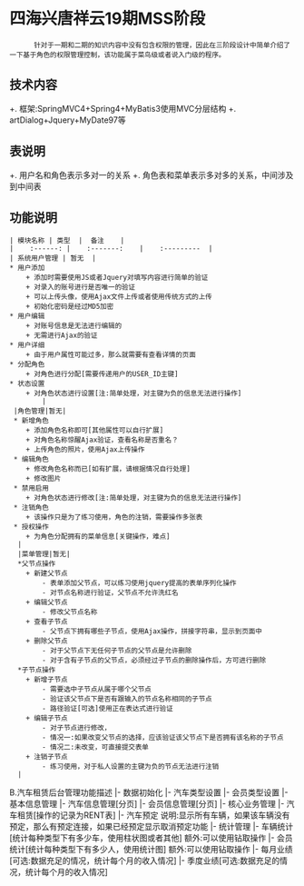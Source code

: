 # 四海兴唐祥云19期MSS阶段
          针对于一期和二期的知识内容中没有包含权限的管理，因此在三阶段设计中简单介绍了一下基于角色的权限管理控制，该功能属于菜鸟级或者说入门级的程序。
## 技术内容
  +. 框架:SpringMVC4+Spring4+MyBatis3使用MVC分层结构
  +. artDialog+Jquery+MyDate97等
## 表说明
  +. 用户名和角色表示多对一的关系
  +. 角色表和菜单表示多对多的关系，中间涉及到中间表
## 功能说明
    | 模块名称 | 类型  |  备注    |
    |    :------: |    :-------:    |    :---------  |
    | 系统用户管理 | 暂无  |  
    * 用户添加
        + 添加时需要使用JS或者Jquery对填写内容进行简单的验证
        + 对录入的账号进行是否唯一的验证
        + 可以上传头像，使用Ajax文件上传或者使用传统方式的上传
        + 初始化密码是经过MD5加密
    * 用户编辑
        + 对账号信息是无法进行编辑的
        + 无需进行Ajax的验证
    * 用户详细
        + 由于用户属性可能过多，那么就需要有查看详情的页面
    * 分配角色
        + 对角色进行分配[需要传递用户的USER_ID主键]
    * 状态设置
        + 对角色状态进行设置[注:简单处理，对主键为负的信息无法进行操作]
            |
     |角色管理|暂无|
     * 新增角色
        + 添加角色名称即可[其他属性可以自行扩展]
        + 对角色名称惊醒Ajax验证，查看名称是否重名？
        + 上传角色的照片，使用Ajax上传操作
     * 编辑角色
        + 修改角色名称而已[如有扩展，请根据情况自行处理]
        + 修改图片
     * 禁用启用
        + 对角色状态进行修改[注:简单处理，对主键为负的信息无法进行操作]
     * 注销角色
        + 该操作只是为了练习使用，角色的注销，需要操作多张表
     * 授权操作
        + 为角色分配拥有的菜单信息[关键操作，难点]
      |
      |菜单管理|暂无|
      *父节点操作
        + 新建父节点
            - 表单添加父节点，可以练习使用jquery提高的表单序列化操作
            - 对节点名称进行验证，父节点不允许洗红名
        + 编辑父节点
            - 修改父节点名称
        + 查看子节点
            - 父节点下拥有哪些子节点，使用Ajax操作，拼接字符串，显示到页面中
        + 删除父节点
            - 对于父节点下无任何子节点的父节点是允许删除
            - 对于含有子节点的父节点，必须经过子节点的删除操作后，方可进行删除    
      *子节点操作
        + 新增子节点
            - 需要选中子节点从属于哪个父节点
            - 验证该父节点下是否有跟输入的节点名称相同的子节点
            - 路径验证[可选]使用正在表达式进行验证
        + 编辑子节点
            - 对子节点进行修改，
            - 情况一:如果改变父节点的选择，应该验证该父节点下是否拥有该名称的子节点
            - 情况二:未改变，可直接提交表单
        + 注销子节点
            - 练习使用，对于私人设置的主键为负的节点无法进行注销
      |
     
     
  B.汽车租赁后台管理功能描述
     |- 数据初始化
        |- 汽车类型设置
        |- 会员类型设置
     |- 基本信息管理
        |- 汽车信息管理[分页]
        |- 会员信息管理[分页]
     |- 核心业务管理
        |- 汽车租赁[操作的记录为RENT表]
        |- 汽车预定
                                说明:显示所有车辆，如果该车辆没有预定，那么有预定连接，如果已经预定显示取消预定功能
     |- 统计管理
        |- 车辆统计[统计每种类型下有多少车，使用柱状图或者其他]  额外:可以使用钻取操作
        |- 会员统计[统计每种类型下有多少人，使用统计图]         额外:可以使用钻取操作
        |- 每月业绩[可选:数据充足的情况，统计每个月的收入情况]
        |- 季度业绩[可选:数据充足的情况，统计每个月的收入情况]
        
        
        
        
        
        
        
        
        
        
